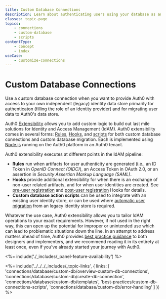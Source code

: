 ```yaml
---
title: Custom Database Connections
description: Learn about authenticating users using your database as an identity provider.
classes: topic-page
topics:
    - connections
    - custom-database
    - scripts
contentType: 
    - concept
    - index
useCase:
    - customize-connections
---
```

<!-- markdownlint-disable MD041 MD002 -->
<div class="topic-page-header">
  <div data-name="example" class="topic-page-badge"></div>
  <h1>Custom Database Connections</h1>
  <p>
  Use a custom database connection when you want to provide Auth0 with access to your own independent (legacy) identity data store primarily for authenticaton (filling the role of an identity provider) and for migrating user data to Auth0's data store. 
  </p>
</div>

Auth0 [Extensibility](/topics/extensibility) allows you to add custom logic to build out last mile solutions for Identity and Access Management (IdAM). Auth0 extensibility comes in several forms: [Rules](/rules), [Hooks](/hooks), and [scripts](/connections/database/custom-db/templates) for both custom database connections and custom database migration. Each is implemented using [Node.js](https://nodejs.org/en/) running on the Auth0 platform in an Auth0 tenant. 

Auth0 extensibility executes at different points in the IdAM pipeline: 

* **Rules** run when artifacts for user authenticity are generated (i.e., an ID Token in <dfn data-key="openid">OpenID Connect (OIDC)</dfn>), an Access Token in OAuth 2.0, or an assertion in <dfn data-key="security-assertion-markup-language">Security Assertion Markup Language (SAML)</dfn>. 
* **Hooks** provide additional extensibility for when there is an exchange of non-user related artifacts, and for when user identities are created. See [pre-user registration](/hooks/concepts/pre-user-registration-extensibility-point) and [post-user registration](/hooks/concepts/post-user-registration-extensibility-point) Hooks for details. 
* **Custom database action scripts** can be used to integrate with an existing user identity store, or can be used where [automatic user migration](/users/concepts/overview-user-migration#automatic-migrations) from an legacy identity store is required. 

Whatever the use case, Auth0 extensibility allows you to tailor IdAM operations to your exact requirements. However, if not used in the right way, this can open up the potential for improper or unintended use which can lead to problematic situations down the line. In an attempt to address matters ahead of time, Auth0 provides [best practice guidance](/best-practices/custom-db-connections-scripts) to both designers and implementers, and we recommend reading it in its entirety at least once, even if you've already started your journey with Auth0.    

<%= include('./_includes/_panel-feature-availability') %>

<%= include('../../../_includes/_topic-links', { links: [
  'connections/database/custom-db/overview-custom-db-connections',
  'connections/database/custom-db/create-db-connection',
  'connections/database/custom-db/templates',
  'best-practices/custom-db-connections-scripts',
  'connections/database/custom-db/error-handling'
] }) %>
